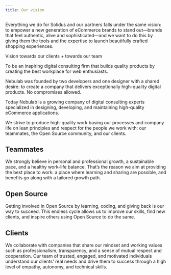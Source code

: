 ```yaml
---
title: Our vision
---
```


Everything we do for Solidus and our partners falls under the same vision: to empower a new
generation of eCommerce brands to stand out—brands that feel authentic, alive and sophisticated—and
we want to do this by giving them the tools and the expertise to launch beautifully crafted shopping
experiences.

Vision towards our clients + towards our team






To be an inspiring digital consulting firm that builds quality products by creating the best
workplace for web enthusiasts. 

Nebulab was founded by two developers and one designer with a shared desire: to create a company
that delivers exceptionally high-quality digital products. No compromises allowed.

Today Nebulab is a growing company of digital consulting experts specialized in designing,
developing, and maintaining high-quality eCommerce applications.

We strive to produce high-quality work basing our processes and company life on lean principles and
respect for the people we work with: our teammates, the Open Source community, and our clients.

## Teammates

We strongly believe in personal and professional growth, a sustainable pace, and a healthy work-life
balance. That’s the reason we aim at providing the best place to work: a place where learning and
sharing are possible, and benefits go along with a tailored growth path.

## Open Source

Getting involved in Open Source by learning, coding, and giving back is our way to succeed. This
endless cycle allows us to improve our skills, find new clients, and inspire others using Open
Source to do the same.

## Clients

We collaborate with companies that share our mindset and working values such as professionalism,
transparency, and a sense of mutual respect and cooperation. Our team of trusted, engaged, and
motivated individuals understand our clients' real needs and drive them to success through a
high level of empathy, autonomy, and technical skills.
